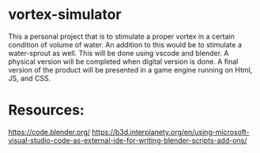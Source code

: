 # vortex-simulator
This a personal project that is to stimulate a proper vortex in a certain condition of volume of water. An addition to this would be to stimulate a water-sprout as well. This will be done using vscode and blender. A physical version will be completed when digital version is done. A final version of the product will be presented in a game engine running on Html, JS, and CSS.
# Resources:
https://code.blender.org/
https://b3d.interplanety.org/en/using-microsoft-visual-studio-code-as-external-ide-for-writing-blender-scripts-add-ons/
